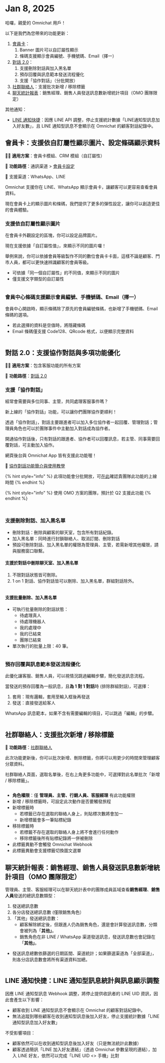 # Jan 8, 2025

哈囉，親愛的 Omnichat 用戶！

以下是我們為您帶來的功能更新：

1. [會員卡](jan-8-2025.md#hui-yuan-ka-zhi-yuan-yi-zi-ding-shu-xing-xian-shi-tu-pian-she-ding-tiao-ma-xian-shi-zi-liao)：
   1. Banner 圖片可以自訂屬性顯示
   2. 條碼支援顯示會員編號、手機號碼、Email（擇一）
2. [對話 2.0](jan-8-2025.md#dui-hua-2.0-zhi-yuan-xie-zuo-dui-hua-yu-duo-xiang-gong-neng-you-hua)：
   1. 支援刪除對話與加入黑名單
   2. 預存回覆與訊息範本發送流程優化
   3. 支援「協作對話」（分批開放）
3. [社群聯絡人](jan-8-2025.md#she-qun-lian-luo-ren-zhi-yuan-pi-ci-xin-zeng-yi-chu-biao-qian)：支援批次新增 / 移除標籤
4. [聊天統計報表](jan-8-2025.md#liao-tian-tong-ji-bao-biao-xiao-shou-jing-li-xiao-shou-ren-yuan-fa-song-xun-xi-shu-xin-zeng-tong-ji)：銷售經理、銷售人員發送訊息數新增統計項目（OMO 團隊限定）

其他通知：

* [LINE 通知快捷](jan-8-2025.md#line-tong-zhi-kuai-jie-line-tong-zhi-xing-xun-xi-tong-ji-yu-xun-xi-xian-shi-diao-zheng)：因應 LINE API 調整，停止支援統計數據「LINE通知型訊息加入好友數」，且 LINE 通知型訊息不會顯示在 Omnichat 的顧客對話紀錄中。

## 會員卡：支援依自訂屬性顯示圖片、設定條碼顯示資料

🙌🏻 **適用方案**：會員卡模組、CRM 模組（自訂屬性）

📍 **功能路徑**：通訊渠道 > [會員卡設定](https://console.omnichat.ai/member-card-setting/)

💬 支援渠道：WhatsApp、LINE

Omnichat 支援你在 LINE、WhatsApp 顯示會員卡，讓顧客可以更容易查看會員資料。

現在會員卡上的顯示圖片和條碼，我們提供了更多的彈性設定，讓你可以創造更佳的會員體驗。

### 支援依自訂屬性顯示圖片

在會員卡外觀設定的區塊，你可以設定品牌圖片。

現在支援依據「自訂屬性值」，來顯示不同的圖片囉！

舉例來說，你可以依據會員等級製作不同的數位會員卡卡面，這樣不論是顧客、門市人員，都可以更快速辨識顧客的會員等級。

* 可依據「同一個自訂屬性」的不同值，來顯示不同的圖片
* 僅支援文字類型的自訂屬性

<figure><img src="../.gitbook/assets/image (446).png" alt=""><figcaption></figcaption></figure>

### 會員中心條碼支援顯示會員編號、手機號碼、Email（擇一）

會員中心開啟時，顯示條碼除了原先的會員編號條碼，也新增了手機號碼、Email 條碼的選項。

* 若此選擇的資料是空值時，將隱藏條碼
* Email 條碼僅支援 Code128、QRcode 格式，以便顯示完整資料

<figure><img src="../.gitbook/assets/image (447).png" alt=""><figcaption></figcaption></figure>

## 對話 2.0：支援協作對話與多項功能優化

🙌🏻 **適用方案**：包含客服功能的所有方案

📍 **功能路徑**：[對話 2.0](https://console.omnichat.ai/conversation)

### 支援「協作對話」

經常會需要與多位同事、主管，共同處理客服事件嗎？

新上線的「協作對話」功能，可以讓你們團隊協作更順利！

透過「協作對話」，對話主要跟進者可以加入多位協作者一起回覆、管理對話；管理員角色也可以於團隊事件中主動加入對話成為協作者。

開通協作對話後，只有對話的跟進者、協作者可以回覆訊息，若主管、同事需要回覆對話，可主動加入協作。

網頁後台與 Omnichat App 皆有支援此功能喔！

📖 [協作對話功能簡介與使用教學](https://docs.google.com/presentation/d/1kRItbmKgKUTFw-GnD_yxM6CmxR1_XZJHmNEvLRQhp-I/edit?usp=sharing)

{% hint style="info" %}
此項功能會分批開放，可[在此](https://docs.google.com/presentation/d/1kRItbmKgKUTFw-GnD_yxM6CmxR1_XZJHmNEvLRQhp-I/edit#slide=id.g32a73627a2d_0_0)確認貴團隊此功能的上線時間
{% endhint %}

{% hint style="info" %}
使用 OMO 方案的團隊，預計於 Q2 支援此功能
{% endhint %}

<figure><img src="../.gitbook/assets/image (449).png" alt=""><figcaption></figcaption></figure>

<figure><img src="../.gitbook/assets/image (450).png" alt=""><figcaption></figcaption></figure>

### 支援刪除對話、加入黑名單

* 刪除對話：刪除與顧客的聊天室，包含所有對話紀錄。
* 加入黑名單：同時進行封鎖聯絡人、取消訂閱、刪除對話
* 預設可刪除對話、加入黑名單的權限為管理員、主管，若需新增其他權限，請與服務窗口聯繫。

#### **支援於對話中刪除聊天室、加入黑名單**

1. 不限對話狀態皆可刪除。
2. 1 on 1 對話、協作對話皆可以刪除、加入黑名單，群組對話除外。

<figure><img src="../.gitbook/assets/image (451).png" alt=""><figcaption></figcaption></figure>

#### **支援批量刪除、加入黑名單**

* 可執行批量刪除的對話狀態：
  * 待處理真人
  * 待處理機器人
  * 我的處理中
  * 我的已結束
  * 團隊已結束
* 單次執行的批量上限：40 筆。

<figure><img src="../.gitbook/assets/image (452).png" alt=""><figcaption></figcaption></figure>

### 預存回覆與訊息範本發送流程優化

此優化讓客服、銷售人員，可以視情況跳過編輯步驟，簡化發送訊息流程。

當發送的預存回覆為一般訊息，且**為 1 對 1 對話**時 (排除群組對話)，可選擇：

1. 套用：現有邏輯，套用至輸入框後再發送
2. 發送：直接發送給客人

WhatsApp 訊息範本，如果不含有需要編輯的項目，可以跳過「編輯」的步驟。

<figure><img src="../.gitbook/assets/image (453).png" alt=""><figcaption></figcaption></figure>

## 社群聯絡人：支援批次新增 / 移除標籤

📍 **功能路徑**：[社群聯絡人](https://console.omnichat.ai/social-contact-management/)

此次功能更新後，你可以批次新增、刪除標籤，你將可以用更少的時間來管理顧客分眾資料。

社群聯絡人頁面，選取名單後，在右上角更多功能中，可選擇對此名單批次「新增 / 移除標籤」。

<figure><img src="../.gitbook/assets/image (454).png" alt=""><figcaption></figcaption></figure>

* **角色權限**：僅 **管理員、主管、行銷人員、客服經理** 有此功能權限
* 新增 / 移除標籤時，可設定此次動作是否要觸發旅程
* 新增標籤時
  * 若標籤已存在選取的聯絡人身上，則貼標次數將會加一
  * 新增標籤會多一筆貼標紀錄
* 移除標籤時
  * 若標籤不存在選取的聯絡人身上將不會進行任何動作
  * 移除標籤後所有貼標紀錄將一併被刪除
* 此標籤異動不會觸發 Omnichat Webhook
* 此標籤異動會支援標籤切換圖文選單

## 聊天統計報表：銷售經理、銷售人員發送訊息數新增統計項目（OMO 團隊限定）

管理員、主管、客服經理可以在聊天統計表中的團隊成員區域查看**銷售經理**、**銷售人員**發送的總訊息數類型：

1. 發送總訊息數
2. 各分店發送總訊息數 (僅限銷售角色）
3. 「其他」發送總訊息數：
   * 顧客解除綁定後，但跟進人仍為銷售角色，還是會計算發送訊息數，分類會被列為「**其他」**。
   * 銷售角色在非 LINE / WhatsApp 渠道發送訊息，發送訊息數也會記錄在「**其他」**。

* 發送訊息總數依篩選的日期區間、渠道統計；如果篩選渠道為「全部渠道」，則各分店訊息數會將所有渠道資料加總。

<figure><img src="../.gitbook/assets/image (455).png" alt=""><figcaption></figcaption></figure>

## LINE 通知快捷：LINE 通知型訊息統計與訊息顯示調整

因應 LINE 通知型訊息 Webhook 調整，將停止提供收訊者的 LINE UID 資訊，因此會產生以下影響：

* 顧客收到 LINE 通知型訊息不會顯示在 Omnichat 的顧客對話紀錄中。
* 無法追蹤到哪些顧客在收到通知型訊息後加入好友，停止支援統計數據「LINE通知型訊息加入好友數」

不受影響項目：

* 顧客依然可以在收到通知型訊息後加入好友（只是無法統計此數據）
* 顧客透過簡訊「LINE 加入好友連結」（透過 Omnichat 參數呈現的連結），加入 LINE 好友，依然可以完成「LINE UID <> 手機」比對
